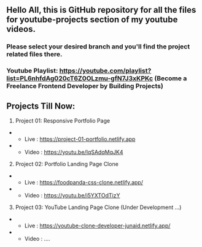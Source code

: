 ## Hello All, this is GitHub repository for all the files for youtube-projects section of my youtube videos.

### Please select your desired branch and you'll find the project related files there.

### Youtube Playlist: https://youtube.com/playlist?list=PL6nhfdAg020cT6Z0OLzmu-gfN7J3xKPKc (Become a Freelance Frontend Developer by Building Projects)


## Projects Till Now:

1. Project 01: Responsive Portfolio Page
- - Live  : https://project-01-portfolio.netlify.app
- - Video : https://youtu.be/IqSAdqMqJK4

2. Project 02: Portfolio Landing Page Clone
- - Live  : https://foodpanda-css-clone.netlify.app/
- - Video : https://youtu.be/i5YXTOdTizY

3. Project 03: YouTube Landing Page Clone (Under Development ...) 
- - Live  : https://youtube-clone-developer-junaid.netlify.app/
- - Video : ....
